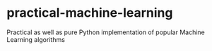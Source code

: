 # practical-machine-learning
Practical as well as pure Python implementation of popular Machine Learning algorithms
